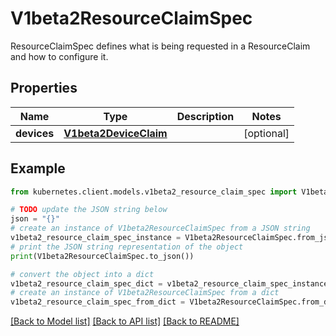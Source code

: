 # V1beta2ResourceClaimSpec

ResourceClaimSpec defines what is being requested in a ResourceClaim and how to configure it.

## Properties

Name | Type | Description | Notes
------------ | ------------- | ------------- | -------------
**devices** | [**V1beta2DeviceClaim**](V1beta2DeviceClaim.md) |  | [optional] 

## Example

```python
from kubernetes.client.models.v1beta2_resource_claim_spec import V1beta2ResourceClaimSpec

# TODO update the JSON string below
json = "{}"
# create an instance of V1beta2ResourceClaimSpec from a JSON string
v1beta2_resource_claim_spec_instance = V1beta2ResourceClaimSpec.from_json(json)
# print the JSON string representation of the object
print(V1beta2ResourceClaimSpec.to_json())

# convert the object into a dict
v1beta2_resource_claim_spec_dict = v1beta2_resource_claim_spec_instance.to_dict()
# create an instance of V1beta2ResourceClaimSpec from a dict
v1beta2_resource_claim_spec_from_dict = V1beta2ResourceClaimSpec.from_dict(v1beta2_resource_claim_spec_dict)
```
[[Back to Model list]](../README.md#documentation-for-models) [[Back to API list]](../README.md#documentation-for-api-endpoints) [[Back to README]](../README.md)


